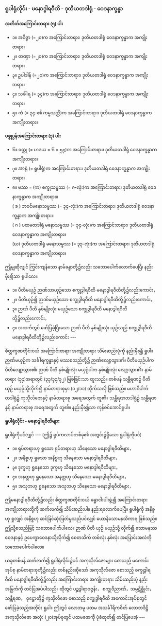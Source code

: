 ### ရူပါရုံလိုင်း - မနောဒွါရဝီထိ - ဒုတိယတဒါရုံ - ဝေဒနာက္ခန္ဓာ

**အတိတ်အကြောင်းတရား (၅) ပါး**

- ၁။ အဝိဇ္ဇာ (=၂၀)က အကြောင်းတရား၊ ဒုတိယတဒါရုံ ဝေဒနာက္ခန္ဓာက အကျိုးတရား။
- ၂။ တဏှာ (=၂၀)က အကြောင်းတရား၊ ဒုတိယတဒါရုံ ဝေဒနာက္ခန္ဓာက အကျိုးတရား။
- ၃။ ဥပါဒါန် (=၂၀)က အကြောင်းတရား၊ ဒုတိယတဒါရုံ ဝေဒနာက္ခန္ဓာက အကျိုးတရား။
- ၄။ သင်္ခါရ (= ၃၄)က အကြောင်းတရား၊ ဒုတိယတဒါရုံ ဝေဒနာက္ခန္ဓာက အကျိုးတရား။
- ၅။ ကံ (= ၃၄-၏ ကမ္မသတ္တိ)က အကြောင်းတရား၊ ဒုတိယတဒါရုံ ဝေဒနာက္ခန္ဓာက အကျိုးတရား။

**ပစ္စုပ္ပန်အကြောင်းတရား (၃) ပါး**

- ၆။ ဝတ္ထု (= ဟဒယ = ၆ = ၅၄)က အကြောင်းတရား၊ ဒုတိယတဒါရုံ ဝေဒနာက္ခန္ဓာက အကျိုးတရား။
- ၇။ အာရုံ (= ရူပါရုံ)က အကြောင်းတရား၊ ဒုတိယတဒါရုံ ဝေဒနာက္ခန္ဓာက အကျိုးတရား။
- ၈။ ဖဿ = (က) စက္ခုသမ္ဖဿ (= ၈-လုံး)က အကြောင်းတရား၊ ဒုတိယတဒါရုံ ဝေဒနာက္ခန္ဓာက အကျိုးတရား။ <br>( ခ ) ဘဝင်မနောသမ္ဖဿ (= ၃၄-လုံး)က အကြောင်းတရား၊ ဒုတိယတဒါရုံ ဝေဒနာက္ခန္ဓာက အကျိုးတရား။ <br>( ဂ ) ပထမတဒါရုံ မနောသမ္ဖဿ (= ၃၄-လုံး)က အကြောင်းတရား၊ ဒုတိယတဒါရုံ ဝေဒနာက္ခန္ဓာက အကျိုးတရား။ <br>(ဃ) ဒုတိယတဒါရုံ မနောသမ္ဖဿ (= ၃၃-လုံး)က အကြောင်းတရား၊ ဒုတိယတဒါရုံ ဝေဒနာက္ခန္ဓာက အကျိုးတရား။

ဤမျှဆိုလျှင် ကြွင်းကျန်သော နာမ်ခန္ဓာတို့၌လည်း သဘောပေါက်လောက်ပေပြီ၊ နည်းမှီး၍သာ ရှုပါလေ။

- ၁။ ပီတိမယှဉ် ဉာဏ်သာယှဉ်သော စက္ခုဒွါရဝီထိ မနောဒွါရဝီထိတို့၌လည်းကောင်း，
- ၂။ ပီတိယှဉ်၍ ဉာဏ်မယှဉ်သော စက္ခုဒွါရဝီထိ မနောဒွါရဝီထိတို့၌လည်းကောင်း，
- ၃။ ဉာဏ် ပီတိ နှစ်မျိုးလုံး မယှဉ်သော စက္ခုဒွါရဝီထိ မနောဒွါရဝီထိတို့၌လည်းကောင်း，
- ၄။ အထက်တွင် ဖော်ပြခဲ့ပြီးသော ဉာဏ် ပီတိ နှစ်မျိုးလုံး ယှဉ်သည့် စက္ခုဒွါရဝီထိ မနောဒွါရဝီထိတို့၌လည်းကောင်း ---

စိတ္တက္ခဏတိုင်းဝယ် အကြောင်းတရား အကျိုးတရား သိမ်းဆည်းပုံကို နည်းမှီး၍ ရှုပါ။ 
ဉာဏ်မယှဉ်က သင်္ခါရက္ခန္ဓာနှင့် ဖဿစသည်တို့၌ ဉာဏ်လျော့သွား၏၊ ပီတိမယှဉ်ပါက ပီတိလျော့သွား၏၊ ဉာဏ် ပီတိ နှစ်မျိုးလုံး မယှဉ်ပါက နှစ်မျိုးလုံး လျော့သွား၏။ 
နာမ်တရား (၃၄)အရာတွင် (၃၃/၃၃/၃၂) ဖြစ်ခြင်းသာ ထူးသည်။ 
တစ်ဖန် သန္တီရဏ၌ ပီတိ ယှဉ် မယှဉ်သို့လိုက်၍ နာမ်တရားစုမှာ (၁၂/၁၁) ထိုက်သလို ဖြစ်သည်။ 
မဟာဝိပါက်တဒါရုံ၌ ကုသိုလ်ဇောနှင့် နာမ်တရားစု အရေအတွက် တူ၏။ 
သန္တီရဏတဒါရုံ၌ သန္တီရဏနှင့် နာမ်တရားစု အရေအတွက် တူ၏။ နည်းမှီး၍သာ ကုန်စင်အောင်ရှုပါ။

**ရူပါရုံလိုင်း - မနောဒွါရဝီထိများ**

ရူပါရုံကိုပင်လျှင် --- (ဤ၌ ရုပ်ကလာပ်တစ်ခု၏ အတွင်း၌ရှိသော ရူပါရုံကိုပင်)
- ၁။ ရုပ်တရားဟု ရှုသော ရုပ်တရားဟု သိနေသော မနောဒွါရဝီထိများ，
- ၂။ အနိစ္စဟု ရှုသော အနိစ္စဟု သိနေသော မနောဒွါရဝီထိများ，
- ၃။ ဒုက္ခဟု ရှုနေသော ဒုက္ခဟု သိနေသော မနောဒွါရဝီထိများ，
- ၄။ အနတ္တဟု ရှုနေသော အနတ္တဟု သိနေသော မနောဒွါရဝီထိများ，
- ၅။ အသုဘဟု ရှုနေသော အသုဘဟု သိနေသော မနောဒွါရဝီထိများ，

ဤမနောဒွါရဝီထိတို့၌လည်း စိတ္တက္ခဏတိုင်းဝယ် ခန္ဓာငါးပါးဖွဲ့၍ အကြောင်းတရား အကျိုးတရားတို့ကို ဆက်လက်၍ သိမ်းဆည်းပါ။ 
နည်းရလောက်ပေပြီ။ 
ရူပါရုံကို အနိစ္စဟု ရှုလျှင် အနိစ္စဟု ဆင်ခြင်ဆုံးဖြတ်မှုသည်ပင်လျှင် ယောနိသောမနသိကာရ ဖြစ်သည်။ 
ဤသို့စသည်ဖြင့် သဘောပေါက်ပါလေ။ 
ဉာဏ် ပီတိ ယှဉ် မယှဉ်သို့ လိုက်၍ သောမနဿဝေဒနာနှင့် ဥပေက္ခာဝေဒနာသို့လိုက်၍ စေတသိက် တစ်လုံး နှစ်လုံး အပြောင်းအလဲကို သဘောပေါက်ပါလေ။

ယခုတစ်ဖန် ဆက်လက်၍ ရူပါရုံလိုင်း၌ပင် အကုသိုလ်ဇောများ စောသည့် မကောင်းအုပ်စု နာမ်တရားစုတို့၌လည်း တစ်နည်းဆိုသော် အကုသိုလ်ဇော စောသည့် စက္ခုဒွါရဝီထိ မနောဒွါရဝီထိတို့၌လည်း အကြောင်းတရား အကျိုးတရား သိမ်းဆည်းပုံ နည်းအမြွက်ကို တင်ပြအပ်ပါသည်။ 
ထိုတွင် ပဉ္စဒွါရာဝဇ္ဇန်း， စက္ခုဝိညာဏ်，သမ္ပဋိစ္ဆိုင်း， သန္တီရဏ， ဝုဋ္ဌောတို့၌ ကုသိုလ်ဇော စောသည့် စက္ခုဒွါရဝီထိ အကောင်းအုပ်စုတွင် ဖော်ပြခဲ့သည့်အတိုင်း ရှုပါ။ 
ဤတွင် လောဘမူ ပထမ အသင်္ခါရိကစိတ် လောဘဒိဋ္ဌိ အကုသိုလ်ဇော အလုံး (၂၀)အုပ်စုတွင် ပထမဇောကို ပုံစံထုတ်၍ တင်ပြပေအံ့ ---
